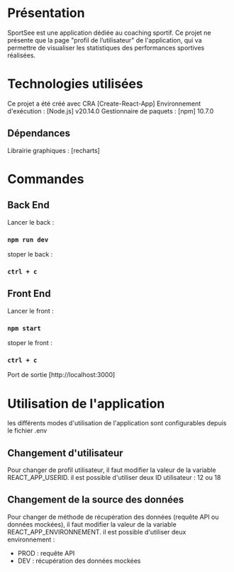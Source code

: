 # Présentation

SportSee est une application dédiée au coaching sportif. 
Ce projet ne présente que la page "profil de l’utilisateur" de l'application, qui va permettre de visualiser les statistiques des performances sportives réalisées.


# Technologies utilisées

Ce projet a été créé avec CRA [Create-React-App]
Environnement d'exécution : [Node.js] v20.14.0
Gestionnaire de paquets : [npm] 10.7.0

## Dépendances

Librairie graphiques : [recharts]


# Commandes

## Back End

Lancer le back : 

### `npm run dev`

stoper le back : 

### `ctrl + c`


## Front End

Lancer le front : 

### `npm start`

stoper le front : 

### `ctrl + c`

Port de sortie [http://localhost:3000]



# Utilisation de l'application

les différents modes d'utilisation de l'application sont configurables depuis le fichier .env

## Changement d'utilisateur

Pour changer de profil utilisateur, il faut modifier la valeur de la variable REACT_APP_USERID.
il est possible d'utiliser deux ID utilisateur : 12 ou 18 

## Changement de la source des données

Pour changer de méthode de récupération des données (requête API ou données mockées), il faut modifier la valeur de la variable REACT_APP_ENVIRONNEMENT.
il est possible d'utiliser deux environnement : 
- PROD : requête API
- DEV : récupération des données mockées

